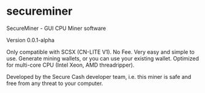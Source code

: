# secureminer
SecureMiner - GUI CPU Miner software

Version 0.0.1-alpha

Only compatible with SCSX (CN-LITE V1).
No Fee.
Very easy and simple to use.
Generate mining wallets, or you can use your existing wallet.
Optimized for multi-core CPU (Intel Xeon, AMD threadripper).

Developed by the Secure Cash developer team, i.e. this miner is safe and free from any threat to your computer.
